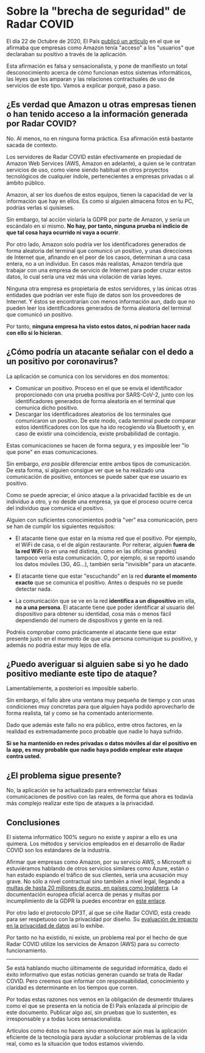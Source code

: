 # Sobre la "brecha de seguridad" de Radar COVID
El día 22 de Octubre de 2020, El País [publicó un artículo](https://elpais.com/tecnologia/2020-10-22/la-app-radar-covid-ha-tenido-una-brecha-de-seguridad-desde-su-lanzamiento.html) en el que se afirmaba que empresas como Amazon tenía "acceso" a los "usuarios" que declaraban su positivo a través de la aplicación.

Esta afirmación es falsa y sensacionalista, y pone de manifiesto un total desconocimiento acerca de cómo funcionan estos sistemas informáticos, las leyes que los amparan y las relaciones contractuales de uso de servicios de este tipo. Vamos a explicar porqué, paso a paso.
 
## ¿Es verdad que Amazon u otras empresas tienen o han tenido acceso a la información generada por Radar COVID?
No. Al menos, no en ninguna forma práctica. Esa afirmación está bastante sacada de contexto.

Los servidores de Radar COVID están efectivamente en propiedad de Amazon Web Services (AWS, Amazon en adelante), a quien se le contratan servicios de uso, como viene siendo habitual en otros proyectos tecnológicos de cualquier índole, pertenecientes a empresas privadas o al ámbito público.

Amazon, al ser los dueños de estos equipos, tienen la capacidad de ver la información que hay en ellos. Es como si alguien almacena fotos en tu PC, podrías verlas si quisieses.

Sin embargo, tal acción violaría la GDPR por parte de Amazon, y sería un escándalo en si mismo. ****No hay, por tanto, ninguna prueba ni indicio de que tal cosa haya ocurrido ni vaya a ocurrir****.

Por otro lado, Amazon solo podría ver los identificadores generados de forma aleatoria del terminal que comunicó un positivo, y unas direcciones de Internet que, afinando en el peor de los casos, determinan a una casa entera, no a un individuo. 
En casos más realistas, Amazon tendría que trabajar con una empresa de servicio de Internet para poder cruzar estos datos, lo cual sería una vez más una violación de varias leyes.

Ninguna otra empresa es propietaria de estos servidores, y las únicas otras entidades que podrían ver este flujo de datos son los proveedores de Internet. Y éstos se encontrarían con menos información aun, dado que no pueden leer los identificadores generados de forma aleatoria del terminal que comunicó un positivo.

Por tanto, ****ninguna empresa ha visto estos datos, ni podrían hacer nada con ello si lo hicieran****.

## ¿Cómo podría un atacante señalar con el dedo a un positivo por coronavirus?
La aplicación se comunica con los servidores en dos momentos:

- Comunicar un positivo. Proceso en el que se envía el identificador proporcionado  con una prueba positiva por SARS-CoV-2, junto con los identificadores generados de forma aleatoria en el terminal que comunica dicho positivo.
- Descargar los identificadores aleatorios de los terminales que comunicaron un positivo. De este modo, cada terminal puede comparar estos identificadores con los que ha ido recogiendo vía Bluetooth y, en caso de existir una coincidencia, existe probabilidad de contagio.

Estas comunicaciones se hacen de forma segura, y es imposible leer "lo que pone" en esas comunicaciones.

Sin embargo, *_era posible_* diferenciar entre ambos tipos de comunicación. De esta forma, si alguien consigue ver que se ha realizado una comunicación de positivo, entonces se puede saber que ese usuario es positivo.

Como se puede apreciar, el único ataque a la privacidad factible es de un individuo a otro, y no desde una empresa, ya que el proceso ocurre cerca del individuo que comunica el positivo.

Alguien con suficientes conocimientos podría "ver" esa comunicación, pero se han de cumplir los siguientes requisitos:

- El atacante tiene que estar en la misma red que el positivo. Por ejemplo, el WiFi de casa, o el de algún restaurante. Por reiterar, alguien ****fuera de la red WiFi**** (o en una red distinta, como en las oficinas grandes) tampoco vería esta comunicación. O, por ejemplo, si se reportó usando los datos móviles (3G, 4G...), también sería "invisible" para un atacante.

- El atacante tiene que estar "escuchando" en la red ****durante el momento exacto**** que se comunica el positivo. Antes o después no se puede detectar nada.

- La comunicación que se ve en la red ****identifica a un dispositivo**** en ella, ****no a una persona****. El atacante tiene que poder identificar al usuario del dispositivo para obtener su identidad, cosa más o menos fácil dependiendo del numero de dispositivos y gente en la red.

Podréis comprobar como prácticamente el atacante tiene que estar presente justo en el momento de que una persona comunique su positivo, y además no podría estar muy lejos de ella.

## ¿Puedo averiguar si alguien sabe si yo he dado positivo mediante este tipo de ataque?
Lamentablemente, a posteriori es imposible saberlo.

Sin embargo, el fallo abre una ventana muy pequeña de tiempo y con unas condiciones muy concretas para que alguien haya podido aprovecharlo de forma realista, tal y como se ha comentado anteriormente.

Dado que además este fallo no era público, entre otros factores, en la realidad es extremadamente poco probable que nadie lo haya sufrido.

****Si se ha mantenido en redes privadas o datos móviles al dar el positivo en la app, es muy probable que nadie haya podido emplear este ataque contra usted.****

## ¿El problema sigue presente?
No, la aplicación se ha actualizado para entremezclar falsas comunicaciones de positivo con las reales, de forma que ahora es todavía más complejo realizar este tipo de ataques a la privacidad.

## Conclusiones
El sistema informático 100% seguro no existe y aspirar a ello es una quimera. Los métodos y servicios empleados en el desarrollo de Radar COVID son los estándares de la industria.

Afirmar que empresas como Amazon, por su servicio AWS, o Microsoft si estuviéramos hablando de otros servicios similares como Azure, están o han estado espiando el tráfico de sus clientes, sería una acusación muy grave.
No sólo a nivel contractual sino también a nivel legal, llegando a [multas de hasta 20 millones de euros, en países como Inglaterra](https://www.itgovernance.co.uk/dpa-and-gdpr-penalties).
La documentación europea oficial acerca de penas y multas por incumplimiento de la GDPR la puedes encontrar en [este enlace](https://gdpr.eu/fines/).

Por otro lado el protocolo DP3T, al que se ciñe Radar COVID, está creado para ser respetuoso con la privacidad por diseño. Su [evaluación de impacto en la privacidad de datos](https://github.com/DP-3T/documents/blob/master/data_protection/DP-3T%20Model%20DPIA.pdf) así lo exhibe.

Por tanto no ha existido, ni existe, un problema real por el hecho de que Radar COVID utilize los servicios de Amazon (AWS) para su correcto funcionamiento.

---
Se está hablando mucho últimamente de seguridad informática, dado el éxito informativo que estas noticias generan cuando se trata de Radar COVID. Pero creemos que informar con responsabilidad, conocimiento y claridad es determinante en los tiempos que corren.

Por todas estas razones nos vemos en la obligación de desmentir titulares como el que se presenta en la noticia de El País enlazada al principio de este documento. Publicar algo así, sin pruebas que lo sustenten, es irresponsable y a todas luces sensacionalista. 

Artículos como éstos no hacen sino ensombrecer aún mas la aplicación eficiente de la tecnología para ayudar a solucionar problemas de la vida real, como es la situación que todos estamos viviendo.
